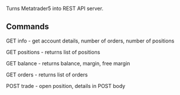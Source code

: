 Turns Metatrader5 into REST API server. 


## Commands

GET info - get account details, number of  orders, number of positions

GET positions - returns list of positions

GET balance - returns balance, margin, free margin

GET orders - returns list of orders

POST trade - open position, details in POST body
